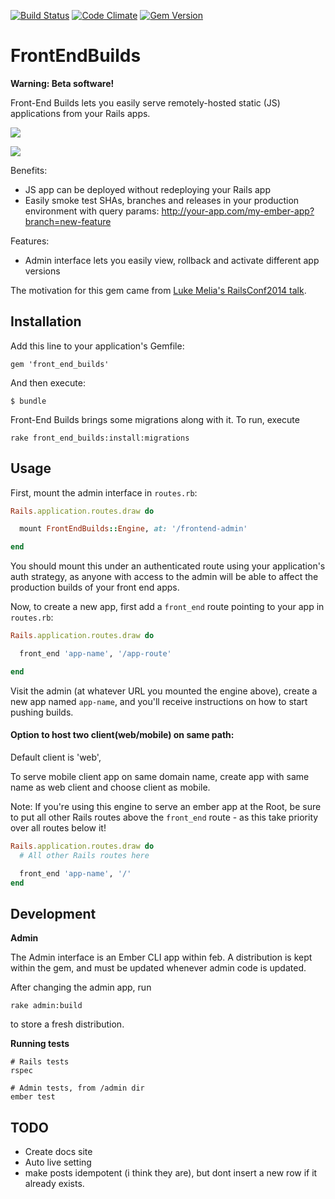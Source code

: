 [![Build Status](https://travis-ci.org/tedconf/front_end_builds.svg)](https://travis-ci.org/tedconf/front_end_builds) [![Code
Climate](https://codeclimate.com/github/tedconf/front_end_builds/badges/gpa.svg)](https://codeclimate.com/github/tedconf/front_end_builds) [![Gem Version](https://badge.fury.io/rb/front_end_builds.svg)](http://badge.fury.io/rb/front_end_builds)

# FrontEndBuilds

**Warning: Beta software!**

Front-End Builds lets you easily serve remotely-hosted static (JS) applications from your Rails apps.

![](https://camo.githubusercontent.com/175c23176da269c03c5d3f51a8feef3bdb50fc8a/687474703a2f2f63762d73637265656e73686f74732e73332e616d617a6f6e6177732e636f6d2f41646d696e5f323031352d30332d31305f30302d35312d32352e706e67)

![](https://camo.githubusercontent.com/979b56c0651251f4cf428ff354990ee167aeaf63/687474703a2f2f63762d73637265656e73686f74732e73332e616d617a6f6e6177732e636f6d2f41646d696e5f323031352d30332d31305f30302d35302d35382e706e67)

Benefits:
  - JS app can be deployed without redeploying your Rails app
  - Easily smoke test SHAs, branches and releases in your production environment with query params:
    http://your-app.com/my-ember-app?branch=new-feature

Features:
  - Admin interface lets you easily view, rollback and activate different app versions

The motivation for this gem came from [Luke Melia's RailsConf2014 talk](http://www.confreaks.com/videos/3324-railsconf-lightning-fast-deployment-of-your-rails-backed-javascript-app).


## Installation

Add this line to your application's Gemfile:

```
gem 'front_end_builds'
```

And then execute:

```
$ bundle
```

Front-End Builds brings some migrations along with it. To run, execute

```
rake front_end_builds:install:migrations
```

## Usage

First, mount the admin interface in `routes.rb`:

```rb
Rails.application.routes.draw do

  mount FrontEndBuilds::Engine, at: '/frontend-admin'

end
```

You should mount this under an authenticated route using your application's
auth strategy, as anyone with access to the admin will be able to affect the
production builds of your front end apps.

Now, to create a new app, first add a `front_end` route pointing to your app in `routes.rb`:

```rb
Rails.application.routes.draw do

  front_end 'app-name', '/app-route'

end
```

Visit the admin (at whatever URL you mounted the engine above), create a
new app named `app-name`, and you'll receive  instructions on how to
start pushing builds.

#### Option to host two client(web/mobile) on same path:

 Default client is 'web',
 
 To serve mobile client app on same domain name, create app with same name as web client and choose client as mobile. 
 
 
Note:
If you're using this engine to serve an ember app at the Root, be sure
to put all other Rails routes above the `front_end` route - as this take priority
over all routes below it!

```rb
Rails.application.routes.draw do
  # All other Rails routes here

  front_end 'app-name', '/'
end
```


## Development

**Admin**

The Admin interface is an Ember CLI app within feb. A distribution is kept
within the gem, and must be updated whenever admin code is updated.

After changing the admin app, run

```
rake admin:build
```

to store a fresh distribution.

**Running tests**

```
# Rails tests
rspec

# Admin tests, from /admin dir
ember test
```

## TODO

* Create docs site
* Auto live setting
* make posts idempotent (i think they are), but dont insert a new row if
  it already exists.
